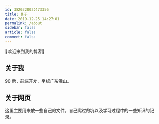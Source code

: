 ```yaml
---
id: 382032802C473356
title: 关于
date: 2019-12-25 14:27:01
permalink: /about
sidebar: false
article: false
comment: false
---
```


:tada:欢迎来到我的博客:tada:

## 关于我

90 后，前端开发，坐标广东佛山。

## 关于网页

这里主要用来放一些自己的文件，自己爬过的坑以及学习过程中的一些知识的记录。
